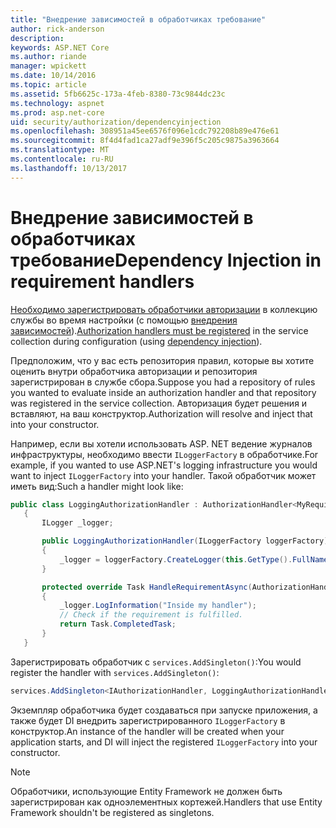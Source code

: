 ```yaml
---
title: "Внедрение зависимостей в обработчиках требование"
author: rick-anderson
description: 
keywords: ASP.NET Core
ms.author: riande
manager: wpickett
ms.date: 10/14/2016
ms.topic: article
ms.assetid: 5fb6625c-173a-4feb-8380-73c9844dc23c
ms.technology: aspnet
ms.prod: asp.net-core
uid: security/authorization/dependencyinjection
ms.openlocfilehash: 308951a45ee6576f096e1cdc792208b89e476e61
ms.sourcegitcommit: 8f4d4fad1ca27adf9e396f5c205c9875a3963664
ms.translationtype: MT
ms.contentlocale: ru-RU
ms.lasthandoff: 10/13/2017
---
```

# <a name="dependency-injection-in-requirement-handlers"></a><span data-ttu-id="c65d4-103">Внедрение зависимостей в обработчиках требование</span><span class="sxs-lookup"><span data-stu-id="c65d4-103">Dependency Injection in requirement handlers</span></span>

<a name="security-authorization-di"></a>

<span data-ttu-id="c65d4-104">[Необходимо зарегистрировать обработчики авторизации](policies.md#security-authorization-policies-based-handler-registration) в коллекцию службы во время настройки (с помощью [внедрения зависимостей](../../fundamentals/dependency-injection.md#fundamentals-dependency-injection)).</span><span class="sxs-lookup"><span data-stu-id="c65d4-104">[Authorization handlers must be registered](policies.md#security-authorization-policies-based-handler-registration) in the service collection during configuration (using [dependency injection](../../fundamentals/dependency-injection.md#fundamentals-dependency-injection)).</span></span>

<span data-ttu-id="c65d4-105">Предположим, что у вас есть репозитория правил, которые вы хотите оценить внутри обработчика авторизации и репозитория зарегистрирован в службе сбора.</span><span class="sxs-lookup"><span data-stu-id="c65d4-105">Suppose you had a repository of rules you wanted to evaluate inside an authorization handler and that repository was registered in the service collection.</span></span>  <span data-ttu-id="c65d4-106">Авторизация будет решения и вставляют, на ваш конструктор.</span><span class="sxs-lookup"><span data-stu-id="c65d4-106">Authorization will resolve and inject that into your constructor.</span></span>

<span data-ttu-id="c65d4-107">Например, если вы хотели использовать ASP. NET ведение журналов инфраструктуры, необходимо ввести `ILoggerFactory` в обработчике.</span><span class="sxs-lookup"><span data-stu-id="c65d4-107">For example, if you wanted to use ASP.NET's logging infrastructure you would want to inject `ILoggerFactory` into your handler.</span></span> <span data-ttu-id="c65d4-108">Такой обработчик может иметь вид:</span><span class="sxs-lookup"><span data-stu-id="c65d4-108">Such a handler might look like:</span></span>

```csharp
public class LoggingAuthorizationHandler : AuthorizationHandler<MyRequirement>
   {
       ILogger _logger;

       public LoggingAuthorizationHandler(ILoggerFactory loggerFactory)
       {
           _logger = loggerFactory.CreateLogger(this.GetType().FullName);
       }

       protected override Task HandleRequirementAsync(AuthorizationHandlerContext context, MyRequirement requirement)
       {
           _logger.LogInformation("Inside my handler");
           // Check if the requirement is fulfilled.
           return Task.CompletedTask;
       }
   }
   ```

<span data-ttu-id="c65d4-109">Зарегистрировать обработчик с `services.AddSingleton()`:</span><span class="sxs-lookup"><span data-stu-id="c65d4-109">You would register the handler with `services.AddSingleton()`:</span></span>

```csharp
services.AddSingleton<IAuthorizationHandler, LoggingAuthorizationHandler>();
   ```

<span data-ttu-id="c65d4-110">Экземпляр обработчика будет создаваться при запуске приложения, а также будет DI внедрить зарегистрированного `ILoggerFactory` в конструктор.</span><span class="sxs-lookup"><span data-stu-id="c65d4-110">An instance of the handler will be created when your application starts, and DI will inject the registered `ILoggerFactory` into your constructor.</span></span>

> [!NOTE]
> <span data-ttu-id="c65d4-111">Обработчики, использующие Entity Framework не должен быть зарегистрирован как одноэлементных кортежей.</span><span class="sxs-lookup"><span data-stu-id="c65d4-111">Handlers that use Entity Framework shouldn't be registered as singletons.</span></span>
